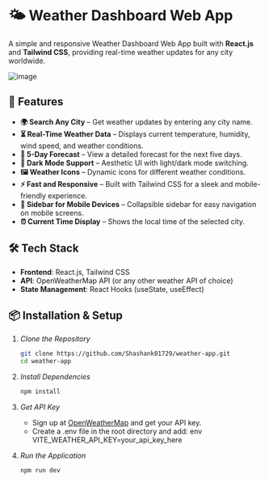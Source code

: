 # 🌤️ Weather Dashboard Web App

A simple and responsive Weather Dashboard Web App built with **React.js** and **Tailwind CSS**, providing real-time weather updates for any city worldwide.

![image](https://github.com/user-attachments/assets/8b42928a-0c2e-40e3-8d62-5177f1e658b6)

## 🚀 Features

- **🌍 Search Any City** – Get weather updates by entering any city name.
- **⏳ Real-Time Weather Data** – Displays current temperature, humidity, wind speed, and weather conditions.
- **📅 5-Day Forecast** – View a detailed forecast for the next five days.
- **🌙 Dark Mode Support** – Aesthetic UI with light/dark mode switching.
- **🖼️ Weather Icons** – Dynamic icons for different weather conditions.
- **⚡ Fast and Responsive** – Built with Tailwind CSS for a sleek and mobile-friendly experience.
- **📌 Sidebar for Mobile Devices** – Collapsible sidebar for easy navigation on mobile screens.
- **⏰ Current Time Display** – Shows the local time of the selected city.

## 🛠️ Tech Stack

- **Frontend**: React.js, Tailwind CSS
- **API**: OpenWeatherMap API (or any other weather API of choice)
- **State Management**: React Hooks (useState, useEffect)

## 📦 Installation & Setup

1. *Clone the Repository*
   ```sh
   git clone https://github.com/Shashank01729/weather-app.git
   cd weather-app
   ```
   
2. *Install Dependencies*
   ```sh
   npm install
   ```
   
3. *Get API Key*
   - Sign up at [OpenWeatherMap](https://openweathermap.org/) and get your API key.
   - Create a .env file in the root directory and add:
     env
     VITE_WEATHER_API_KEY=your_api_key_here
     
4. *Run the Application*
   ```sh
   npm run dev
   ```
